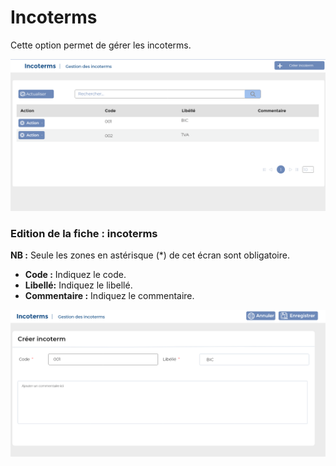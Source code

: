 # Incoterms

Cette option permet de gérer les incoterms.

![](../../../.gitbook/assets/Incoterm-home.png)

### **Edition de la fiche :** incoterms&#x20;

**NB :** Seule les zones en astérisque (\*) de cet écran sont obligatoire.

* **Code :** Indiquez le code.
* **Libellé:** Indiquez le libellé.
* **Commentaire :** Indiquez le commentaire.

![](<../../../.gitbook/assets/Incoterm-edit (1).png>)


